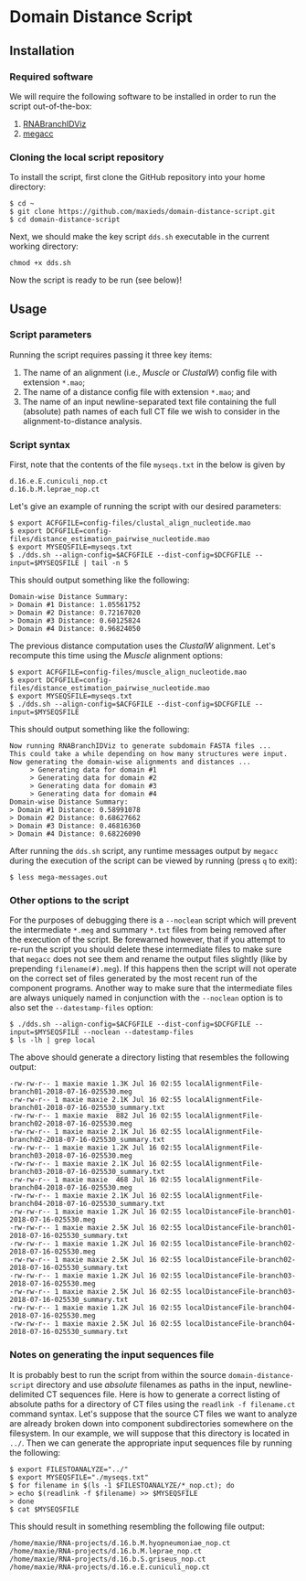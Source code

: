 # Domain Distance Script 

## Installation

### Required software

We will require the following software to be installed in order to run the script out-of-the-box:
1. [RNABranchIDViz](https://github.com/maxieds/RNABranchIDViz)
2. [megacc](https://www.megasoftware.net/) 

### Cloning the local script repository

To install the script, first clone the GitHub repository into your home directory:
```
$ cd ~
$ git clone https://github.com/maxieds/domain-distance-script.git
$ cd domain-distance-script
```
Next, we should make the key script ``dds.sh`` executable in the current working directory:
```
chmod +x dds.sh
```
Now the script is ready to be run (see below)!

## Usage 

### Script parameters

Running the script requires passing it three key items:
1. The name of an alignment (i.e., *Muscle* or *ClustalW*) config file with extension ``*.mao``; 
2. The name of a distance config file with extension ``*.mao``; and 
3. The name of an input newline-separated text file containing the full (absolute) path names of 
   each full CT file we wish to consider in the alignment-to-distance analysis.

### Script syntax
First, note that the contents of the file ``myseqs.txt`` in the below is given by 
```
d.16.e.E.cuniculi_nop.ct
d.16.b.M.leprae_nop.ct
```
Let's give an example of running the script with our desired parameters:
```
$ export ACFGFILE=config-files/clustal_align_nucleotide.mao
$ export DCFGFILE=config-files/distance_estimation_pairwise_nucleotide.mao
$ export MYSEQSFILE=myseqs.txt
$ ./dds.sh --align-config=$ACFGFILE --dist-config=$DCFGFILE --input=$MYSEQSFILE | tail -n 5
```
This should output something like the following:
```
Domain-wise Distance Summary:
> Domain #1 Distance: 1.05561752
> Domain #2 Distance: 0.72167020
> Domain #3 Distance: 0.60125824
> Domain #4 Distance: 0.96824050
```
The previous distance computation uses the *ClustalW* alignment. Let's recompute this time using the 
*Muscle* alignment options:
```
$ export ACFGFILE=config-files/muscle_align_nucleotide.mao
$ export DCFGFILE=config-files/distance_estimation_pairwise_nucleotide.mao
$ export MYSEQSFILE=myseqs.txt
$ ./dds.sh --align-config=$ACFGFILE --dist-config=$DCFGFILE --input=$MYSEQSFILE
```
This should output something like the following:
```
Now running RNABranchIDViz to generate subdomain FASTA files ... 
This could take a while depending on how many structures were input.
Now generating the domain-wise alignments and distances ...
     > Generating data for domain #1
     > Generating data for domain #2
     > Generating data for domain #3
     > Generating data for domain #4
Domain-wise Distance Summary:
> Domain #1 Distance: 0.58991078
> Domain #2 Distance: 0.68627662
> Domain #3 Distance: 0.46816360
> Domain #4 Distance: 0.68226090
```
After running the ``dds.sh`` script, any runtime messages output by ``megacc`` during the 
execution of the script can be viewed by running (press ``q`` to exit): 
```
$ less mega-messages.out
```

### Other options to the script

For the purposes of debugging there is a ``--noclean`` script which will prevent the intermediate 
``*.meg`` and summary ``*.txt`` files from being removed after the execution of the script. 
Be forewarned however, that if you attempt to re-run the script you should delete these intermediate 
files to make sure that ``megacc`` does not see them and rename the output files slightly (like by 
prepending ``filename(#).meg``). If this happens then the script will not operate on the correct set of 
files generated by the most recent run of the component programs. Another way to make sure that the 
intermediate files are always uniquely named in conjunction with the ``--noclean`` option is to also 
set the ``--datestamp-files`` option: 
```
$ ./dds.sh --align-config=$ACFGFILE --dist-config=$DCFGFILE --input=$MYSEQSFILE --noclean --datestamp-files
$ ls -lh | grep local
```
The above should generate a directory listing that resembles the following output:
```
-rw-rw-r-- 1 maxie maxie 1.3K Jul 16 02:55 localAlignmentFile-branch01-2018-07-16-025530.meg
-rw-rw-r-- 1 maxie maxie 2.1K Jul 16 02:55 localAlignmentFile-branch01-2018-07-16-025530_summary.txt
-rw-rw-r-- 1 maxie maxie  882 Jul 16 02:55 localAlignmentFile-branch02-2018-07-16-025530.meg
-rw-rw-r-- 1 maxie maxie 2.1K Jul 16 02:55 localAlignmentFile-branch02-2018-07-16-025530_summary.txt
-rw-rw-r-- 1 maxie maxie 1.2K Jul 16 02:55 localAlignmentFile-branch03-2018-07-16-025530.meg
-rw-rw-r-- 1 maxie maxie 2.1K Jul 16 02:55 localAlignmentFile-branch03-2018-07-16-025530_summary.txt
-rw-rw-r-- 1 maxie maxie  468 Jul 16 02:55 localAlignmentFile-branch04-2018-07-16-025530.meg
-rw-rw-r-- 1 maxie maxie 2.1K Jul 16 02:55 localAlignmentFile-branch04-2018-07-16-025530_summary.txt
-rw-rw-r-- 1 maxie maxie 1.2K Jul 16 02:55 localDistanceFile-branch01-2018-07-16-025530.meg
-rw-rw-r-- 1 maxie maxie 2.5K Jul 16 02:55 localDistanceFile-branch01-2018-07-16-025530_summary.txt
-rw-rw-r-- 1 maxie maxie 1.2K Jul 16 02:55 localDistanceFile-branch02-2018-07-16-025530.meg
-rw-rw-r-- 1 maxie maxie 2.5K Jul 16 02:55 localDistanceFile-branch02-2018-07-16-025530_summary.txt
-rw-rw-r-- 1 maxie maxie 1.2K Jul 16 02:55 localDistanceFile-branch03-2018-07-16-025530.meg
-rw-rw-r-- 1 maxie maxie 2.5K Jul 16 02:55 localDistanceFile-branch03-2018-07-16-025530_summary.txt
-rw-rw-r-- 1 maxie maxie 1.2K Jul 16 02:55 localDistanceFile-branch04-2018-07-16-025530.meg
-rw-rw-r-- 1 maxie maxie 2.5K Jul 16 02:55 localDistanceFile-branch04-2018-07-16-025530_summary.txt
```

### Notes on generating the input sequences file

It is probably best to run the script from within the source ``domain-distance-script`` directory and 
use *absolute* filenames as paths in the input, newline-delimited CT sequences file. Here is how to 
generate a correct listing of absolute paths for a directory of CT files using the 
``readlink -f filename.ct`` command syntax. Let's suppose that the source CT files we want to analyze are 
already broken down into component subdirectories somewhere on the filesystem. 
In our example, we will suppose that this directory is located in ``../``. Then we can generate the 
appropriate input sequences file by running the following:
```
$ export FILESTOANALYZE="../"
$ export MYSEQSFILE="./myseqs.txt"
$ for filename in $(ls -1 $FILESTOANALYZE/*_nop.ct); do
> echo $(readlink -f $filename) >> $MYSEQSFILE
> done
$ cat $MYSEQSFILE
```
This should result in something resembling the following file output:
``` 
/home/maxie/RNA-projects/d.16.b.M.hyopneumoniae_nop.ct
/home/maxie/RNA-projects/d.16.b.M.leprae_nop.ct
/home/maxie/RNA-projects/d.16.b.S.griseus_nop.ct
/home/maxie/RNA-projects/d.16.e.E.cuniculi_nop.ct
```
